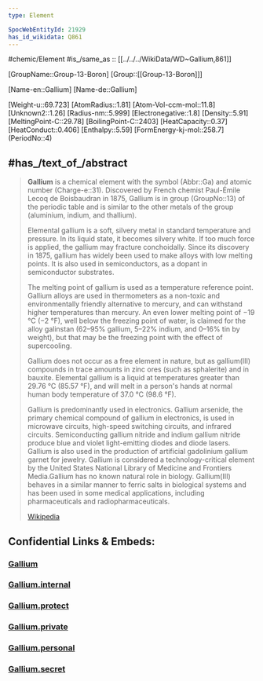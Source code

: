 ```yaml
---
type: Element

SpocWebEntityId: 21929
has_id_wikidata: Q861 
---
```

#chemic/Element 
#is_/same_as :: [[../../../WikiData/WD~Gallium,861]] 

[GroupName::Group-13-Boron]
[Group::[[Group-13-Boron]]]


[Name-en::Gallium]
[Name-de::Gallium]

[Weight-u::69.723]
[AtomRadius::1.81]
[Atom-Vol-ccm-mol::11.8]
[Unknown2::1.26]
[Radius-nm::5.999]
[Electronegative::1.8]
[Density::5.91]
[MeltingPoint-C::29.78]
[BoilingPoint-C::2403]
[HeatCapacity::0.37]
[HeatConduct::0.406]
[Enthalpy::5.59]
[FormEnergy-kj-mol::258.7]
(PeriodNo::4)


## #has_/text_of_/abstract 


> **Gallium** is a chemical element with the symbol (Abbr::Ga) and atomic number (Charge-e::31). Discovered by French chemist Paul-Émile Lecoq de Boisbaudran in 1875, Gallium is in group (GroupNo::13) of the periodic table and is similar to the other metals of the group (aluminium, indium, and thallium).
>
> Elemental gallium is a soft, silvery metal in standard temperature and pressure. In its liquid state, it becomes silvery white. If too much force is applied, the gallium may fracture conchoidally. Since its discovery in 1875, gallium has widely been used to make alloys with low melting points. It is also used in semiconductors, as a dopant in semiconductor substrates.
>
> The melting point of gallium is used as a temperature reference point. Gallium alloys are used in thermometers as a non-toxic and environmentally friendly alternative to mercury, and can withstand higher temperatures than mercury. An even lower melting point of −19 °C (−2 °F), well below the freezing point of water, is claimed for the alloy galinstan (62–⁠95% gallium, 5–⁠22% indium, and 0–⁠16% tin by weight), but that may be the freezing point with the effect of supercooling.
>
> Gallium does not occur as a free element in nature, but as gallium(III) compounds in trace amounts in zinc ores (such as sphalerite) and in bauxite. Elemental gallium is a liquid at temperatures greater than 29.76 °C (85.57 °F), and will melt in a person's hands at normal human body temperature of 37.0 °C (98.6 °F).
>
> Gallium is predominantly used in electronics. Gallium arsenide, the primary chemical compound of gallium in electronics, is used in microwave circuits, high-speed switching circuits, and infrared circuits. Semiconducting gallium nitride and indium gallium nitride produce blue and violet light-emitting diodes and diode lasers. Gallium is also used in the production of artificial gadolinium gallium garnet for jewelry. Gallium is considered a technology-critical element by the United States National Library of Medicine and Frontiers Media.Gallium has no known natural role in biology. Gallium(III) behaves in a similar manner to ferric salts in biological systems and has been used in some medical applications, including pharmaceuticals and radiopharmaceuticals.
>
> [Wikipedia](https://en.wikipedia.org/wiki/Gallium)

## Confidential Links & Embeds: 

### [Gallium](/_public/chemic/chemic~Elements/Group-13-Boron/Gallium.md) 

### [Gallium.internal](/_internal/chemic/chemic~Elements/Group-13-Boron/Gallium.internal.md) 

### [Gallium.protect](/_protect/chemic/chemic~Elements/Group-13-Boron/Gallium.protect.md) 

### [Gallium.private](/_private/chemic/chemic~Elements/Group-13-Boron/Gallium.private.md) 

### [Gallium.personal](/_personal/chemic/chemic~Elements/Group-13-Boron/Gallium.personal.md) 

### [Gallium.secret](/_secret/chemic/chemic~Elements/Group-13-Boron/Gallium.secret.md) 
